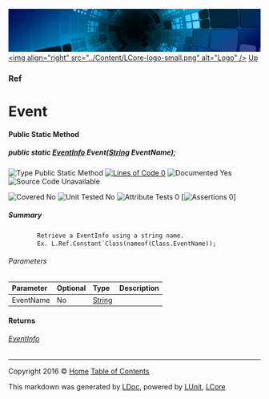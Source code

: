 ![](../Content/LCore-banner-small.png "")
[&lt;img align=&quot;right&quot; src=&quot;../Content/LCore-logo-small.png&quot; alt=&quot;Logo&quot; /&gt;](../../README.md)
[Up](Ref.md)

### Ref

# Event

#### Public Static Method

##### public static <a href="https://msdn.microsoft.com/en-us/library/system.reflection.eventinfo.aspx" alt="">EventInfo</a> Event(<a href="https://msdn.microsoft.com/en-us/library/system.string.aspx" alt="">String</a> EventName);

![Type Public Static Method](http://b.repl.ca/v1/Type-Public%20Static%20Method-Blue.png "") [![Lines of Code 0](http://b.repl.ca/v1/Lines%20of%20Code-0-red.png "")](#L)    ![Documented Yes](http://b.repl.ca/v1/Documented-Yes-brightgreen.png "") ![Source Code Unavailable](http://b.repl.ca/v1/Source%20Code-Unavailable-red.png "")

![Covered No](http://b.repl.ca/v1/Covered-No-red.png "") ![Unit Tested No](http://b.repl.ca/v1/Unit%20Tested-No-lightgrey.png "") ![Attribute Tests 0](http://b.repl.ca/v1/Attribute%20Tests-0-lightgrey.png "") [![Assertions 0](http://b.repl.ca/v1/Assertions-0-lightgrey.png "")]

##### Summary

            Retrieve a EventInfo using a string name.
            Ex. L.Ref.Constant`Class(nameof(Class.EventName));
            

###### Parameters

Parameter | Optional | Type | Description
:---  | :---  | :---  | :--- 
EventName | No | [String](https://msdn.microsoft.com/en-us/library/system.string.aspx) | 


#### Returns

###### [EventInfo](https://msdn.microsoft.com/en-us/library/system.reflection.eventinfo.aspx)



---

Copyright 2016 &copy; [Home](../../README.md) [Table of Contents](../../TableOfContents.md)

This markdown was generated by [LDoc](https://github.com/CodeSingularity/LDoc), powered by [LUnit](https://github.com/CodeSingularity/LUnit), [LCore](https://github.com/CodeSingularity/LCore)
